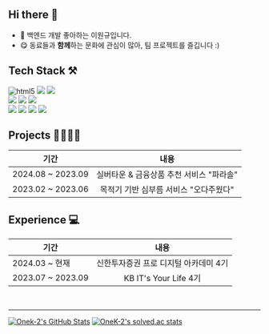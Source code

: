 
## Hi there 👋
- 🌱 백엔드 개발 좋아하는 이원규입니다.
- 😋 동료들과 **함께**하는 문화에 관심이 많아, 팀 프로젝트를 즐깁니다 :)

## Tech Stack ⚒️
<p>
  <img alt="html5" src="https://img.shields.io/badge/-HTML5-E34F26?style=flat&logo=html5&logoColor=white"/>
  <img src="https://img.shields.io/badge/-CSS-1572B6?style=flat&logo=CSS3&logoColor=white"/>
  <img src="https://img.shields.io/badge/-JavaScript-F7DF1E?style=flat&logo=JavaScript&logoColor=white"/>
  <br>
  <img src="https://img.shields.io/badge/-Java-007396?style=flat&logo=Java&logoColor=white"/>
  <img src="https://img.shields.io/badge/Spring-6DB33F?style=flat&logo=spring&logoColor=white"/>
  <img src="https://img.shields.io/badge/Spring Boot-6DB33F?style=flat&logo=springboot&logoColor=white"/>
  <br>
  <img src="https://img.shields.io/badge/MySQL-4479A1?style=flat&logo=mysql&logoColor=white"/>
  <img src="https://img.shields.io/badge/-Oracle-F80000?style=flat&logo=Oracle&logoColor=white"/>
  <img src="https://img.shields.io/badge/AWS-FF9900?style=flat&logo=amazonaws&logoColor=white"/>
  <img src="https://img.shields.io/badge/Docker-2496ED?style=flat&logo=docker&logoColor=white"/>
</p>


## Projects 👨‍👩‍👦‍👦
| 기간                | 내용                                        | 
|---------------------|:---------------------------------------------:|
| 2024.08 ~ 2023.09      | 실버타운 & 금융상품 추천 서비스 "파라솔" |
| 2023.02 ~ 2023.06   | 목적기 기반 심부름 서비스 "오다주웠다" |


## Experience 💻

| 기간                | 내용                                        | 
|---------------------|:---------------------------------------------:|
| 2024.03 ~ 현재      | 신한투자증권 프로 디지털 아카데미 4기       |
| 2023.07 ~ 2023.09   | KB IT's Your Life 4기 |

</br>
</div>

---

[![Onek-2's GitHub Stats](https://github-readme-stats.vercel.app/api?username=Onek-2&include_all_commits=true&show_icons=true&icon_color=424242)](https://github.com/anuraghazra/github-readme-stats)
[![OneK-2's solved.ac stats](https://github-readme-solvedac.hyp3rflow.vercel.app/api/?handle=wonk98)](https://solved.ac/profile/wonk98)


<!--
**OneK-2/OneK-2** is a ✨ _special_ ✨ repository because its `README.md` (this file) appears on your GitHub profile.

Here are some ideas to get you started:

- 🔭 I’m currently working on ...
- 🌱 I’m currently learning ...
- 👯 I’m looking to collaborate on ...
- 🤔 I’m looking for help with ...
- 💬 Ask me about ...
- 📫 How to reach me: ...
- 😄 Pronouns: ...
- ⚡ Fun fact: ...

[![Solved.ac Profile](http://mazassumnida.wtf/api/v2/generate_badge?boj=wonk98)](https://solved.ac/wonk98/)
[![Onek-2's GitHub stats](https://github-readme-stats.vercel.app/api?username=OneK-2&show_icons=true&theme=default)
![Onek-2's GitHub stats](https://github-readme-stats.vercel.app/api?username=OneK-2&show_icons=true&theme=default)

<div align="center">
💻Problem Solving

-->
